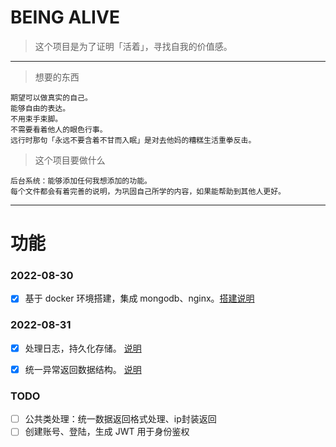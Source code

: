<!--
 * @Date: 2022-08-28 14:44:57
 * @LastEditTime: 2022-08-31 23:58:27
-->

# BEING ALIVE

> 这个项目是为了证明「活着」，寻找自我的价值感。

---

> 想要的东西

```
期望可以做真实的自己。
能够自由的表达。
不用束手束脚。
不需要看着他人的眼色行事。
远行时那句「永远不要含着不甘而入眠」是对去他妈的糟糕生活重拳反击。
```

> 这个项目要做什么

```
后台系统：能够添加任何我想添加的功能。
每个文件都会有着完善的说明，为巩固自己所学的内容，如果能帮助到其他人更好。
```

---

# 功能

### 2022-08-30

- [x] 基于 docker 环境搭建，集成 mongodb、nginx。[搭建说明](./record/base-nginx-mongodb-docker.config.md)

### 2022-08-31
- [x] 处理日志，持久化存储。 [说明](./record/base-logger.md)
- [x] 统一异常返回数据结构。 [说明](./record/base-unified-response.md)


### TODO
- [ ] 公共类处理：统一数据返回格式处理、ip封装返回
- [ ] 创建账号、登陆，生成 JWT 用于身份鉴权
